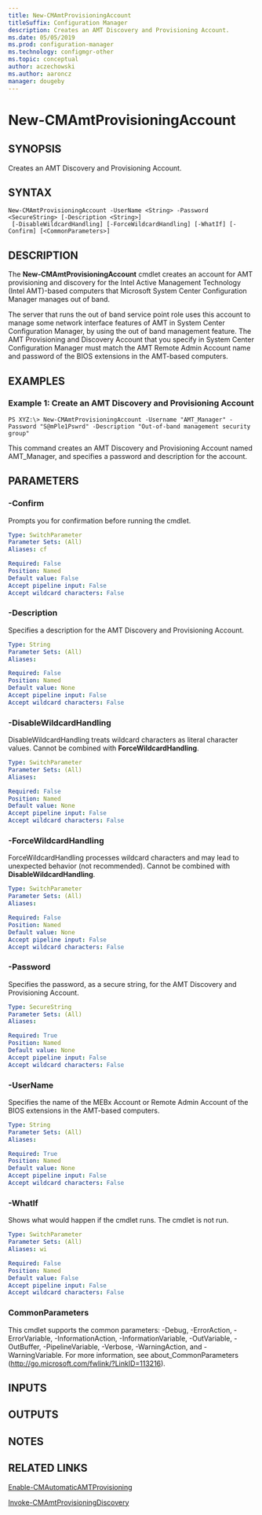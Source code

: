 ```yaml
---
title: New-CMAmtProvisioningAccount
titleSuffix: Configuration Manager
description: Creates an AMT Discovery and Provisioning Account.
ms.date: 05/05/2019
ms.prod: configuration-manager
ms.technology: configmgr-other
ms.topic: conceptual
author: aczechowski
ms.author: aaroncz
manager: dougeby
---
```


# New-CMAmtProvisioningAccount

## SYNOPSIS
Creates an AMT Discovery and Provisioning Account.

## SYNTAX

```
New-CMAmtProvisioningAccount -UserName <String> -Password <SecureString> [-Description <String>]
 [-DisableWildcardHandling] [-ForceWildcardHandling] [-WhatIf] [-Confirm] [<CommonParameters>]
```

## DESCRIPTION
The **New-CMAmtProvisioningAccount** cmdlet creates an account for AMT provisioning and discovery for the Intel Active Management Technology (Intel AMT)-based computers that Microsoft System Center Configuration Manager manages out of band.

The server that runs the out of band service point role uses this account to manage some network interface features of AMT in System Center Configuration Manager, by using the out of band management feature.
The AMT Provisioning and Discovery Account that you specify in System Center Configuration Manager must match the AMT Remote Admin Account name and password of the BIOS extensions in the AMT-based computers.

## EXAMPLES

### Example 1: Create an AMT Discovery and Provisioning Account
```
PS XYZ:\> New-CMAmtProvisioningAccount -Username "AMT_Manager" -Password "S@mPle1Pswrd" -Description "Out-of-band management security group"
```

This command creates an AMT Discovery and Provisioning Account named AMT_Manager, and specifies a password and description for the account.

## PARAMETERS

### -Confirm
Prompts you for confirmation before running the cmdlet.

```yaml
Type: SwitchParameter
Parameter Sets: (All)
Aliases: cf

Required: False
Position: Named
Default value: False
Accept pipeline input: False
Accept wildcard characters: False
```

### -Description
Specifies a description for the AMT Discovery and Provisioning Account.

```yaml
Type: String
Parameter Sets: (All)
Aliases: 

Required: False
Position: Named
Default value: None
Accept pipeline input: False
Accept wildcard characters: False
```

### -DisableWildcardHandling
DisableWildcardHandling treats wildcard characters as literal character values. Cannot be combined with **ForceWildcardHandling**.

```yaml
Type: SwitchParameter
Parameter Sets: (All)
Aliases: 

Required: False
Position: Named
Default value: None
Accept pipeline input: False
Accept wildcard characters: False
```

### -ForceWildcardHandling
ForceWildcardHandling processes wildcard characters and may lead to unexpected behavior (not recommended). Cannot be combined with **DisableWildcardHandling**.

```yaml
Type: SwitchParameter
Parameter Sets: (All)
Aliases: 

Required: False
Position: Named
Default value: None
Accept pipeline input: False
Accept wildcard characters: False
```

### -Password
Specifies the password, as a secure string, for the AMT Discovery and Provisioning Account.

```yaml
Type: SecureString
Parameter Sets: (All)
Aliases: 

Required: True
Position: Named
Default value: None
Accept pipeline input: False
Accept wildcard characters: False
```

### -UserName
Specifies the name of the MEBx Account or Remote Admin Account of the BIOS extensions in the AMT-based computers.

```yaml
Type: String
Parameter Sets: (All)
Aliases: 

Required: True
Position: Named
Default value: None
Accept pipeline input: False
Accept wildcard characters: False
```

### -WhatIf
Shows what would happen if the cmdlet runs.
The cmdlet is not run.

```yaml
Type: SwitchParameter
Parameter Sets: (All)
Aliases: wi

Required: False
Position: Named
Default value: False
Accept pipeline input: False
Accept wildcard characters: False
```

### CommonParameters
This cmdlet supports the common parameters: -Debug, -ErrorAction, -ErrorVariable, -InformationAction, -InformationVariable, -OutVariable, -OutBuffer, -PipelineVariable, -Verbose, -WarningAction, and -WarningVariable. For more information, see about_CommonParameters (http://go.microsoft.com/fwlink/?LinkID=113216).

## INPUTS

## OUTPUTS

## NOTES

## RELATED LINKS

[Enable-CMAutomaticAMTProvisioning](Enable-CMAutomaticAMTProvisioning.md)

[Invoke-CMAmtProvisioningDiscovery](Invoke-CMAmtProvisioningDiscovery.md)



